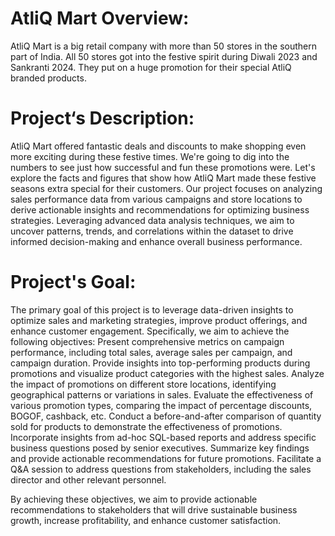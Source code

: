 # AtliQ Mart Overview:
AtliQ Mart is a big retail company with more than 50 stores in the southern part of India. All 50 stores got into the festive spirit during Diwali 2023 and Sankranti 2024. They put on a huge promotion for their special AtliQ branded products. 

# Project‘s Description﻿:
AtliQ Mart offered fantastic deals and discounts to make shopping even more exciting during these festive times. We're going to dig into the numbers to see just how successful and fun these promotions were. Let's explore the facts and figures that show how AtliQ Mart made these festive seasons extra special for their customers.
Our project focuses on analyzing sales performance data from various campaigns and store locations to derive actionable insights and recommendations for optimizing business strategies. Leveraging advanced data analysis techniques, we aim to uncover patterns, trends, and correlations within the dataset to drive informed decision-making and enhance overall business performance.

# Project's Goal:
The primary goal of this project is to leverage data-driven insights to optimize sales and marketing strategies, improve product offerings, and enhance customer engagement. Specifically, we aim to achieve the following objectives:
Present comprehensive metrics on campaign performance, including total sales, average sales per campaign, and campaign duration.
Provide insights into top-performing products during promotions and visualize product categories with the highest sales.
Analyze the impact of promotions on different store locations, identifying geographical patterns or variations in sales.
Evaluate the effectiveness of various promotion types, comparing the impact of percentage discounts, BOGOF, cashback, etc.
Conduct a before-and-after comparison of quantity sold for products to demonstrate the effectiveness of promotions.
Incorporate insights from ad-hoc SQL-based reports and address specific business questions posed by senior executives.
Summarize key findings and provide actionable recommendations for future promotions.
Facilitate a Q&A session to address questions from stakeholders, including the sales director and other relevant personnel. 

By achieving these objectives, we aim to provide actionable recommendations to stakeholders that will drive sustainable business growth, increase profitability, and enhance customer satisfaction.
